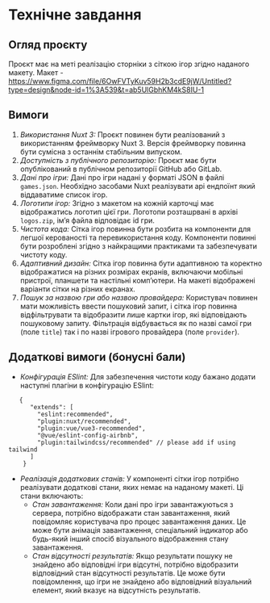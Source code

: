# Технічне завдання

## Огляд проєкту
Проєкт має на меті реалізацію сторніки з сіткою ігор згідно наданого макету.
Макет - https://www.figma.com/file/6OwFVTyKuv59H2b3cdE9jW/Untitled?type=design&node-id=1%3A539&t=ab5UlGbhKM4kS8IU-1

## Вимоги

1. *Використання Nuxt 3:* Проєкт повинен бути реалізований з використанням фреймворку Nuxt 3. Версія фреймворку повинна бути сумісна з останнім стабільним випуском.
2. *Доступність з публічного репозиторію:* Проєкт має бути опублікований в публічном репозиторії GitHub або GitLab.
4. *Дані про ігри:* Дані про ігри надані у форматі JSON в файлі `games.json`. Необхідно засобами Nuxt реалізувати api ендпоїнт який віддаватиме список ігор.
5. *Логотипи ігор:* Згідно з макетом на кожній карточці має відображатись логотип цієї гри. Логотопи розташрвані в архіві `logos.zip`, імʼя файла відповідає id гри.
6. *Чистота кода:* Сітка ігор повинна бути розбита на компоненти для легшої керованості та перевикористання коду. Компоненти повинні бути розроблені згідно з найкращими практиками та забезпечувати чистоту коду.
7. *Адаптивний дизайн:* Сітка ігор повинна бути адаптивною та коректно відображатися на різних розмірах екранів, включаючи мобільні пристрої, планшети та настільні комп’ютери. На макеті відображені варіанти сітки на різних екранах.
8. *Пошук за назвою гри або назвою провайдера:* Користувач повинен мати можливість ввести пошуковий запит, і сітка ігор повинна
   відфільтрувати та відобразити лише картки ігор, які відповідають пошуковому запиту. Фільтрація відбувається як по назві самої гри (поле `title`) так і по назві ігрового провайдера (поле `provider`).
   
## Додаткові вимоги (бонусні бали)
*  *Конфігурація ESlint:* Для забезпечення чистоти коду бажано додати наступні плагіни в конфігурацію ESlint:
```
   {
      "extends": [
        "eslint:recommended",
        "plugin:nuxt/recommended",
        "plugin:vue/vue3-recommended",
        "@vue/eslint-config-airbnb",
        "plugin:tailwindcss/recommended" // please add if using tailwind
      ]
    }
```

* *Реалізація додаткових станів:* У компоненті сітки ігор потрібно реалізувати додаткові стани, яких немає на наданому
  макеті. Ці стани включають:
    * *Стан завантаження:* Коли дані про ігри завантажуються з сервера, потрібно відображати стан завантаження, який повідомляє користувача про процес завантаження даних. Це може бути анімація завантаження, спеціальний індикатор або будь-який інший спосіб візуального відображення стану завантаження.
    * *Стан відсутності результатів:* Якщо результати пошуку не знайдено або відповідні ігри відсутні, потрібно відобразити відповідний стан відсутності результатів. Це може бути повідомлення, що ігри не знайдено або відповідний візуальний елемент, який вказує на відсутність результатів.
